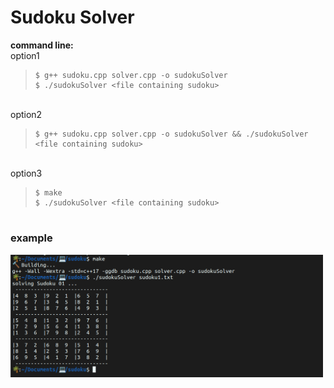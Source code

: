 # Sudoku Solver

**command line:**
<br/>option1
> ```console
> $ g++ sudoku.cpp solver.cpp -o sudokuSolver
> $ ./sudokuSolver <file containing sudoku>
> ```

<br/>option2
> ```console
> $ g++ sudoku.cpp solver.cpp -o sudokuSolver && ./sudokuSolver <file containing sudoku>
> ```

<br/>option3
> ```console
> $ make
> $ ./sudokuSolver <file containing sudoku>
> ```
  
  #
  
  ### example
  <img src="overview.png" width="500" align="left"/>
